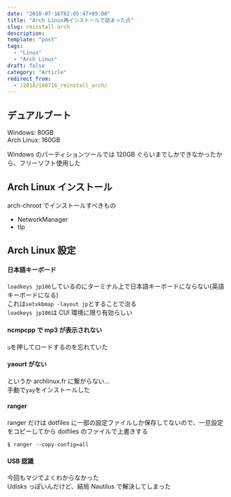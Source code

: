 ```yaml
---
date: "2018-07-16T02:05:47+09:00"
title: "Arch Linux再インストールで詰まった点"
slug: reinstall-arch
description:
template: "post"
tags:
  - "Linux"
  - "Arch Linux"
draft: false
category: "Article"
redirect_from:
  - /2018/180716_reinstall_arch/
---
```


## デュアルブート

Windows: 80GB  
Arch Linux: 160GB

Windows のパーティションツールでは 120GB ぐらいまでしかできなかったから、フリーソフト使用した

## Arch Linux インストール

arch-chroot でインストールすべきもの

- NetworkManager
- tlp

## Arch Linux 設定

#### 日本語キーボード

`loadkeys jp106`しているのにターミナル上で日本語キーボードにならない(英語キーボードになる)  
これは`setxkbmap -layout jp`とすることで治る  
`loadkeys jp106`は CUI 環境に限り有効らしい

#### ncmpcpp で mp3 が表示されない

`u`を押してロードするのを忘れていた

#### yaourt がない

というか archlinux.fr に繋がらない...  
手動で`yay`をインストールした

#### ranger

ranger だけは dotfiles に一部の設定ファイルしか保存してないので、一旦設定をコピーしてから dotfiles のファイルで上書きする

```
$ ranger --copy-config=all
```

#### USB 認識

今回もマジでよくわからなかった  
Udisks っぽいんだけど、結局 Nautilus で解決してしまった
